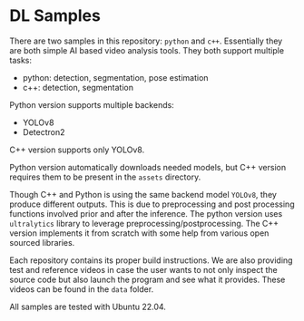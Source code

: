 # DL Samples

There are two samples in this repository: `python` and `c++`. Essentially they
are both simple AI based video analysis tools. They both support multiple
tasks:

- python: detection, segmentation, pose estimation
- c++: detection, segmentation

Python version supports multiple backends:

- YOLOv8
- Detectron2

C++ version supports only YOLOv8.

Python version automatically downloads needed models, but C++ version requires
them to be present in the `assets` directory.

Though C++ and Python is using the same backend model `YOLOv8`, they produce
different outputs. This is due to preprocessing and post processing functions
involved prior and after the inference. The python version uses `ultralytics`
library to leverage preprocessing/postprocessing. The C++ version implements
it from scratch with some help from various open sourced libraries.

Each repository contains its proper build instructions. We are also providing
test and reference videos in case the user wants to not only inspect the
source code but also launch the program and see what it provides.
These videos can be found in the `data` folder.

All samples are tested with Ubuntu 22.04.
